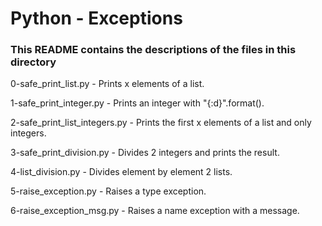 # Python - Exceptions
### This README contains the descriptions of the files in this directory

0-safe_print_list.py - Prints x elements of a list.

1-safe_print_integer.py - Prints an integer with "{:d}".format().

2-safe_print_list_integers.py - Prints the first x elements of a list and only integers.

3-safe_print_division.py - Divides 2 integers and prints the result.

4-list_division.py - Divides element by element 2 lists.

5-raise_exception.py - Raises a type exception.

6-raise_exception_msg.py - Raises a name exception with a message.
